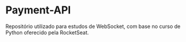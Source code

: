 # Payment-API
Repositório utilizado para estudos de WebSocket, com base no curso de Python oferecido pela RocketSeat.

